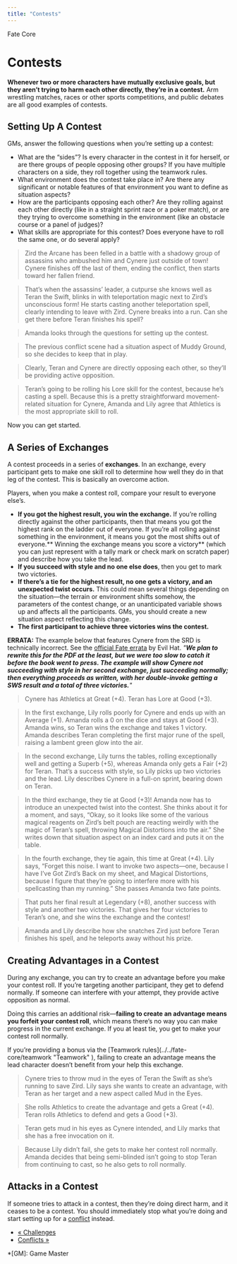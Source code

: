 ```yaml
---
title: "Contests"
---
```

    
Fate Core

#  Contests

**Whenever two or more characters have mutually exclusive goals, but they aren’t trying to harm each other directly, they’re in a contest.** Arm wrestling matches, races or other sports competitions, and public debates are all good examples of contests.

## Setting Up A Contest

GMs, answer the following questions when you’re setting up a contest:

  * What are the “sides”? Is every character in the contest in it for herself, or are there groups of people opposing other groups? If you have multiple characters on a side, they roll together using the teamwork rules.
  * What environment does the contest take place in? Are there any significant or notable features of that environment you want to define as situation aspects?
  * How are the participants opposing each other? Are they rolling against each other directly (like in a straight sprint race or a poker match), or are they trying to overcome something in the environment (like an obstacle course or a panel of judges)?
  * What skills are appropriate for this contest? Does everyone have to roll the same one, or do several apply?

> Zird the Arcane has been felled in a battle with a shadowy group of
assassins who ambushed him and Cynere just outside of town! Cynere finishes
off the last of them, ending the conflict, then starts toward her fallen
friend.

>

> That’s when the assassins’ leader, a cutpurse she knows well as Teran the
Swift, blinks in with teleportation magic next to Zird’s unconscious form! He
starts casting another teleportation spell, clearly intending to leave with
Zird. Cynere breaks into a run. Can she get there before Teran finishes his
spell?

>

> Amanda looks through the questions for setting up the contest.

>

> The previous conflict scene had a situation aspect of <span class="aspect">Muddy
Ground</span>, so she decides to keep that in play.

>

> Clearly, Teran and Cynere are directly opposing each other, so they’ll be
providing active opposition.

>

> Teran’s going to be rolling his Lore skill for the contest, because he’s
casting a spell. Because this is a pretty straightforward movement-related
situation for Cynere, Amanda and Lily agree that Athletics is the most
appropriate skill to roll.

Now you can get started.

## A Series of Exchanges

A contest proceeds in a series of **exchanges**. In an exchange, every
participant gets to make one skill roll to determine how well they do in that
leg of the contest. This is basically an overcome action.

Players, when you make a contest roll, compare your result to everyone else’s.

  * **If you got the highest result, you win the exchange.** If you’re rolling directly against the other participants, then that means you got the highest rank on the ladder out of everyone. If you’re all rolling against something in the environment, it means you got the most shifts out of everyone.** Winning the exchange means you score a victory** (which you can just represent with a tally mark or check mark on scratch paper) and describe how you take the lead.
  * **If you succeed with style and no one else does**, then you get to mark two victories.
  * **If there’s a tie for the highest result, no one gets a victory, and an unexpected twist occurs.** This could mean several things depending on the situation—the terrain or environment shifts somehow, the parameters of the contest change, or an unanticipated variable shows up and affects all the participants. GMs, you should create a new situation aspect reflecting this change.
  * **The first participant to achieve three victories wins the contest.**

**ERRATA:** The example below that features Cynere from the SRD is technically incorrect. See the [official Fate errata](https://docs.google.com/document/d/1wvZasbKtQgmR-p8wvPcNw7jdy7QAftMmQxvMEz4gof4/edit) by Evil Hat. _"__We plan to rewrite this for the PDF at the least, but we were too slow to catch it before the book went to press. The example will show Cynere not succeeding with style in her second exchange, just succeeding normally; then everything proceeds as written, with her double-invoke getting a SWS result and a total of three victories.__"_

> Cynere has Athletics at Great (+4). Teran has Lore at Good (+3).

>

> In the first exchange, Lily rolls poorly for Cynere and ends up with an
Average (+1). Amanda rolls a 0 on the dice and stays at Good (+3). Amanda
wins, so Teran wins the exchange and takes 1 victory. Amanda describes Teran
completing the first major rune of the spell, raising a lambent green glow
into the air.

>

> In the second exchange, Lily turns the tables, rolling exceptionally well
and getting a Superb (+5), whereas Amanda only gets a Fair (+2) for Teran.
That’s a success with style, so Lily picks up two victories and the lead. Lily
describes Cynere in a full-on sprint, bearing down on Teran.

>

> In the third exchange, they tie at Good (+3)! Amanda now has to introduce an
unexpected twist into the contest. She thinks about it for a moment, and says,
“Okay, so it looks like some of the various magical reagents on Zird’s belt
pouch are reacting weirdly with the magic of Teran’s spell, throwing
<span class="aspect">Magical Distortions</span> into the air.” She writes down that
situation aspect on an index card and puts it on the table.

>

> In the fourth exchange, they tie again, this time at Great (+4). Lily says,
“Forget this noise. I want to invoke two aspects—one, because I have
<span class="aspect">I’ve Got Zird’s Back</span> on my sheet, and <span class="aspect">Magical
Distortions</span>, because I figure that they’re going to interfere more with
his spellcasting than my running.” She passes Amanda two fate points.

>

> That puts her final result at Legendary (+8), another success with style and
another two victories. That gives her four victories to Teran’s one, and she
wins the exchange and the contest!

>

> Amanda and Lily describe how she snatches Zird just before Teran finishes
his spell, and he teleports away without his prize.

## Creating Advantages in a Contest

During any exchange, you can try to create an advantage before you make your
contest roll. If you’re targeting another participant, they get to defend
normally. If someone can interfere with your attempt, they provide active
opposition as normal.

Doing this carries an additional risk—**failing to create an advantage means
you forfeit your contest roll**, which means there’s no way you can make
progress in the current exchange. If you at least tie, you get to make your
contest roll normally.

If you’re providing a bonus via the [Teamwork rules](../../fate-
core/teamwork "Teamwork" ), failing to create an advantage means the lead
character doesn’t benefit from your help this exchange.

> Cynere tries to throw mud in the eyes of Teran the Swift as she’s running to
save Zird. Lily says she wants to create an advantage, with Teran as her
target and a new aspect called <span class="aspect">Mud in the Eyes</span>.

>

> She rolls Athletics to create the advantage and gets a Great (+4). Teran
rolls Athletics to defend and gets a Good (+3).

>

> Teran gets mud in his eyes as Cynere intended, and Lily marks that she has a
free invocation on it.

>

> Because Lily didn’t fail, she gets to make her contest roll normally. Amanda
decides that being semi-blinded isn’t going to stop Teran from continuing to
cast, so he also gets to roll normally.

## Attacks in a Contest

If someone tries to attack in a contest, then they’re doing direct harm, and
it ceases to be a contest. You should immediately stop what you’re doing and
start setting up for a [conflict](../../fate-core/conflicts
"Conflicts" ) instead.

  * [« Challenges](/fate-core/challenges)
  * [Conflicts »](/fate-core/conflicts)

  *[GM]: Game Master

